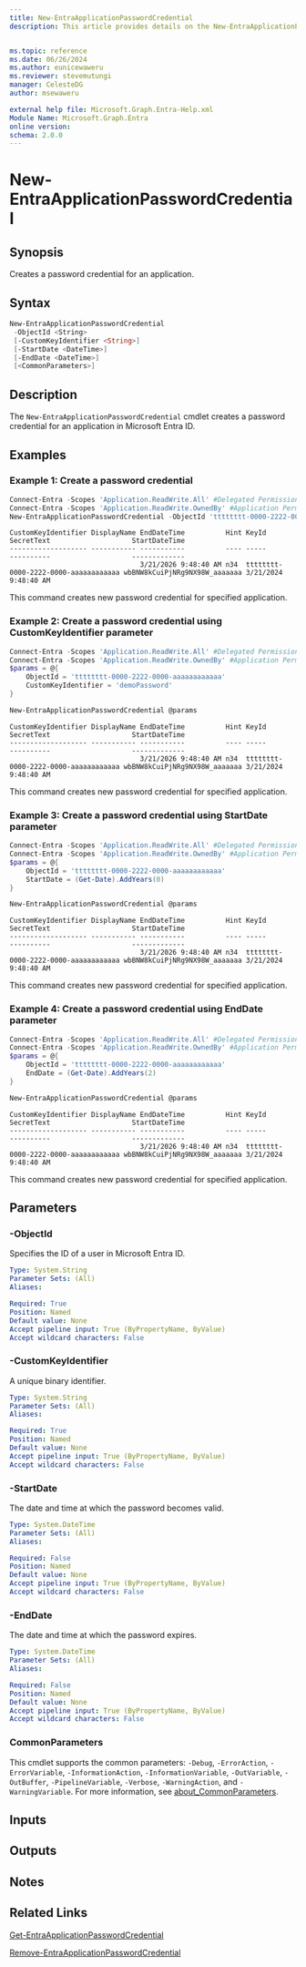 ```yaml
---
title: New-EntraApplicationPasswordCredential
description: This article provides details on the New-EntraApplicationPasswordCredential command.


ms.topic: reference
ms.date: 06/26/2024
ms.author: eunicewaweru
ms.reviewer: stevemutungi
manager: CelesteDG
author: msewaweru

external help file: Microsoft.Graph.Entra-Help.xml
Module Name: Microsoft.Graph.Entra
online version:
schema: 2.0.0
---
```


# New-EntraApplicationPasswordCredential

## Synopsis

Creates a password credential for an application.

## Syntax

```powershell
New-EntraApplicationPasswordCredential 
 -ObjectId <String> 
 [-CustomKeyIdentifier <String>]
 [-StartDate <DateTime>] 
 [-EndDate <DateTime>] 
 [<CommonParameters>]
```

## Description

The `New-EntraApplicationPasswordCredential` cmdlet creates a password credential for an application in Microsoft Entra ID.

## Examples

### Example 1: Create a password credential

```powershell
Connect-Entra -Scopes 'Application.ReadWrite.All' #Delegated Permission
Connect-Entra -Scopes 'Application.ReadWrite.OwnedBy' #Application Permission
New-EntraApplicationPasswordCredential -ObjectId 'tttttttt-0000-2222-0000-aaaaaaaaaaaa'
```

```output
CustomKeyIdentifier DisplayName EndDateTime          Hint KeyId                                SecretText                    StartDateTime
------------------- ----------- -----------          ---- -----                                ----------                    -------------
                                3/21/2026 9:48:40 AM n34  tttttttt-0000-2222-0000-aaaaaaaaaaaa wbBNW8kCuiPjNRg9NX98W_aaaaaaa 3/21/2024 9:48:40 AM
```

This command creates new password credential for specified application.

### Example 2: Create a password credential using CustomKeyIdentifier parameter

```powershell
Connect-Entra -Scopes 'Application.ReadWrite.All' #Delegated Permission
Connect-Entra -Scopes 'Application.ReadWrite.OwnedBy' #Application Permission
$params = @{
    ObjectId = 'tttttttt-0000-2222-0000-aaaaaaaaaaaa'
    CustomKeyIdentifier = 'demoPassword'
}

New-EntraApplicationPasswordCredential @params
```

```output
CustomKeyIdentifier DisplayName EndDateTime          Hint KeyId                                SecretText                    StartDateTime
------------------- ----------- -----------          ---- -----                                ----------                    -------------
                                3/21/2026 9:48:40 AM n34  tttttttt-0000-2222-0000-aaaaaaaaaaaa wbBNW8kCuiPjNRg9NX98W_aaaaaaa 3/21/2024 9:48:40 AM
```

This command creates new password credential for specified application.

### Example 3: Create a password credential using StartDate parameter

```powershell
Connect-Entra -Scopes 'Application.ReadWrite.All' #Delegated Permission
Connect-Entra -Scopes 'Application.ReadWrite.OwnedBy' #Application Permission
$params = @{
    ObjectId = 'tttttttt-0000-2222-0000-aaaaaaaaaaaa'
    StartDate = (Get-Date).AddYears(0)
}

New-EntraApplicationPasswordCredential @params
```

```output
CustomKeyIdentifier DisplayName EndDateTime          Hint KeyId                                SecretText                    StartDateTime
------------------- ----------- -----------          ---- -----                                ----------                    -------------
                                3/21/2026 9:48:40 AM n34  tttttttt-0000-2222-0000-aaaaaaaaaaaa wbBNW8kCuiPjNRg9NX98W_aaaaaaa 3/21/2024 9:48:40 AM
```

This command creates new password credential for specified application.

### Example 4: Create a password credential using EndDate parameter

```powershell
Connect-Entra -Scopes 'Application.ReadWrite.All' #Delegated Permission
Connect-Entra -Scopes 'Application.ReadWrite.OwnedBy' #Application Permission
$params = @{
    ObjectId = 'tttttttt-0000-2222-0000-aaaaaaaaaaaa'
    EndDate = (Get-Date).AddYears(2)
}

New-EntraApplicationPasswordCredential @params
```

```output
CustomKeyIdentifier DisplayName EndDateTime          Hint KeyId                                SecretText                    StartDateTime
------------------- ----------- -----------          ---- -----                                ----------                    -------------
                                3/21/2026 9:48:40 AM n34  tttttttt-0000-2222-0000-aaaaaaaaaaaa wbBNW8kCuiPjNRg9NX98W_aaaaaaa 3/21/2024 9:48:40 AM
```

This command creates new password credential for specified application.

## Parameters

### -ObjectId

Specifies the ID of a user in Microsoft Entra ID.

```yaml
Type: System.String
Parameter Sets: (All)
Aliases:

Required: True
Position: Named
Default value: None
Accept pipeline input: True (ByPropertyName, ByValue)
Accept wildcard characters: False
```

### -CustomKeyIdentifier

A unique binary identifier.

```yaml
Type: System.String
Parameter Sets: (All)
Aliases:

Required: True
Position: Named
Default value: None
Accept pipeline input: True (ByPropertyName, ByValue)
Accept wildcard characters: False
```

### -StartDate

The date and time at which the password becomes valid.

```yaml
Type: System.DateTime
Parameter Sets: (All)
Aliases:

Required: False
Position: Named
Default value: None
Accept pipeline input: True (ByPropertyName, ByValue)
Accept wildcard characters: False
```

### -EndDate

The date and time at which the password expires.

```yaml
Type: System.DateTime
Parameter Sets: (All)
Aliases:

Required: False
Position: Named
Default value: None
Accept pipeline input: True (ByPropertyName, ByValue)
Accept wildcard characters: False
```

### CommonParameters

This cmdlet supports the common parameters: `-Debug`, `-ErrorAction`, `-ErrorVariable`, `-InformationAction`, `-InformationVariable`, `-OutVariable`, `-OutBuffer`, `-PipelineVariable`, `-Verbose`, `-WarningAction`, and `-WarningVariable`. For more information, see [about_CommonParameters](https://go.microsoft.com/fwlink/?LinkID=113216).

## Inputs

## Outputs

## Notes

## Related Links

[Get-EntraApplicationPasswordCredential](Get-EntraApplicationPasswordCredential.md)

[Remove-EntraApplicationPasswordCredential](Remove-EntraApplicationPasswordCredential.md)
